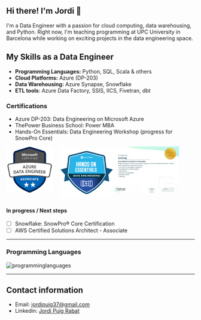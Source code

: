 ## Hi there! I'm Jordi 👋

I'm a Data Engineer with a passion for cloud computing, data warehousing, and Python. Right now, I'm teaching programming at UPC University in Barcelona while working on exciting projects in the data engineering space.

## My Skills as a Data Engineer

* __Programming Languages:__ Python, SQL, Scala & others
* __Cloud Platforms:__ Azure (DP-203)
* __Data Warehousing:__ Azure Synapse, Snowflake
* __ETL tools__: Azure Data Factory, SSIS, IICS, Fivetran, dbt

### Certifications

* Azure DP-203: Data Engineering on Microsoft Azure
* ThePower Business School: Power MBA
* Hands-On Essentials: Data Engineering Workshop (progress for SnowPro Core)

<div style="display: flex; align-items: flex-start;">
    <a target="_blank" href = "https://www.credly.com/badges/35e7e7d1-7e96-4d48-964d-99267b758f07/public_url">
        <img src="microsoft-certified-azure-data-engineer-associate.png"
            alt="Microsoft Certified Azure Data Engineer Associate"
            height="125"
            style="margin-right: 20px;">
    </a>
    <a target="_blank" href="https://achieve.snowflake.com/ff5753f1-ea08-421e-9cb8-383495dc6671#gs.0yo4g5">
        <img src="snowflake-data-engineering-hands-on.png"
             alt="Hands-On Essentials: Data Engineering Workshop"
             height="140">
    </a>
    <a target="_blank" href="https://verified.sertifier.com/es/verify/99021844314073/?ref=email">
        <img src="the-power-mba-certificate.png"
             alt="The Power MBA Certificate"
             height="125">
    </a>
</div>


#### In progress / Next steps

* [ ] Snowflake: SnowPro® Core Certification
* [ ] AWS Certified Solutions Architect - Associate

---
### Programming Languages

<img align="center" src="https://github-readme-stats.vercel.app/api/top-langs?username=jordipuig37&show_icons=true&locale=en&layout=compact" alt="programminglanguages" />

---

## Contact information

* Email: jordipuig37@gmail.com
* Linkedin: [Jordi Puig Rabat][linkedin]

[linkedin]: https://www.linkedin.com/in/jordi-puig-rabat/
